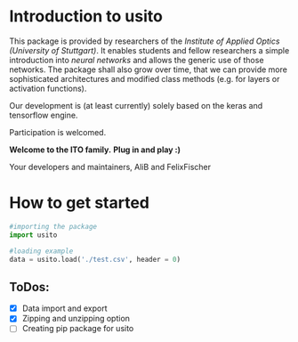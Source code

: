 # Introduction to usito

This package is provided by researchers of the *Institute of Applied Optics (University of Stuttgart)*. It enables students and fellow researchers a simple introduction into *neural networks* and allows the generic use of those networks. The package shall also grow over time, that we can provide more sophisticated architectures and modified class methods (e.g. for layers or activation functions). 

Our development is (at least currently) solely based on the keras and tensorflow engine.

Participation is welcomed.

**Welcome to the ITO family.**
**Plug in and play :)**

Your developers and maintainers,
AliB and FelixFischer

# How to get started
```python
#importing the package 
import usito

#loading example
data = usito.load('./test.csv', header = 0)
```

## ToDos:
- [x] Data import and export
- [x] Zipping and unzipping option
- [ ] Creating pip package for usito